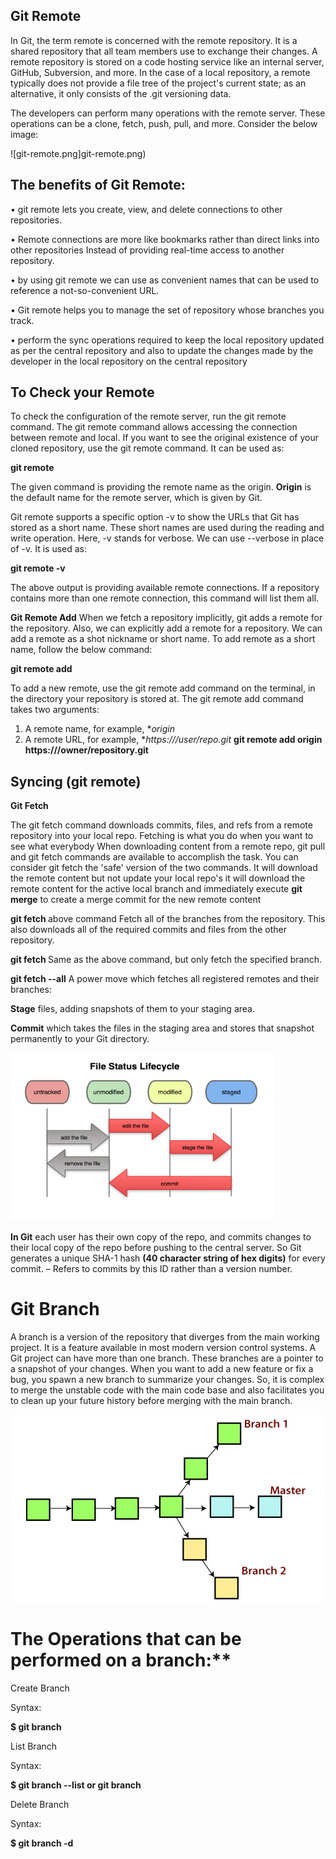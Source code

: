 ## Git Remote

In Git, the term remote is concerned with the remote repository. It is a shared repository that all team members use to exchange their changes. A remote repository is stored on a code hosting service like an internal server, GitHub, Subversion, and more. In the case of a local repository, a remote typically does not provide a file tree of the project's current state; as an alternative, it only consists of the .git versioning data.

The developers can perform many operations with the remote server. These operations can be a clone, fetch, push, pull, and more. Consider the below image:

![git-remote.png]git-remote.png)

## The benefits of  Git Remote:
• git remote  lets you create, view, and delete connections to other repositories.

• Remote connections are more like bookmarks rather than direct links into other repositories Instead of providing real-time access to another repository.

• by using  git remote we can use as convenient names that can be used to reference a not-so-convenient URL.

• Git remote  helps you to manage the set of repository whose branches you track.

• perform the sync operations required to keep the local repository updated as per the central repository and also to update the changes made by the developer in the local repository on the central repository

## To Check your Remote

To check the configuration of the remote server, run the git remote command. The git remote command allows accessing the connection between remote and local. If you want to see the original existence of your cloned repository, use the git remote command. It can be used as:

**git remote**

The given command is providing the remote name as the origin. **Origin** is the default name for the remote server, which is given by Git.
  
Git remote supports a specific option -v to show the URLs that Git has stored as a short name. These short names are used during the reading and write operation. Here, -v stands for verbose. We can use --verbose in place of -v. It is used as:

**git remote -v** 

The above output is providing available remote connections. If a repository contains more than one remote connection, this command will list them all.


**Git Remote Add** When we fetch a repository implicitly, git adds a remote for the repository. Also, we can explicitly add a remote for a repository. We can add a remote as a shot nickname or short name. To add remote as a short name, follow the below command:

**git remote add <short name><remote URL>**

To add a new remote, use the git remote add command on the terminal, in the directory your
repository is stored at.
The git remote add command takes two arguments:
1. A remote name, for example, **origin*
2. A remote URL, for example, **https://<your-git-service-address>/user/repo.git*
**git remote add origin https://<your-git-service-address>/owner/repository.git**

## Syncing (git remote)

**Git Fetch**

The git fetch command downloads commits, files, and refs from a remote repository into your local repo. Fetching is what you do when you want to see what everybody
When downloading content from a remote repo, git pull and git fetch commands are available to accomplish the task. You can consider git fetch the 'safe' version of the two commands. It will download the remote content but not update your local repo's it will download the remote content for the active local branch and immediately execute **git merge** to create a merge commit for the new remote content

**git fetch <remote>**
above command Fetch all of the branches from the repository. This also downloads all of the required commits and files from the other repository.

**git fetch <remote> <branch>**
Same as the above command, but only fetch the specified branch.

**git fetch --all**
A power move which fetches all registered remotes and their branches:












**Stage** files, adding snapshots of them to your staging area.

**Commit** which takes the files in the staging area and stores that snapshot permanently to your Git directory.

![git-workflow](git-workflow.png)

**In Git** each user has their own copy of the repo, and commits changes to their local copy of the repo before pushing to the central server.
So Git generates a unique SHA-1 hash **(40 character string of hex digits)** for every commit.
– Refers to commits by this ID rather than a version number.


# Git Branch

A branch is a version of the repository that diverges from the main working project. It is a feature available in most modern version control systems. A Git project can have more than one branch. These branches are a pointer to a snapshot of your changes. When you want to add a new feature or fix a bug, you spawn a new branch to summarize your changes. So, it is complex to merge the unstable code with the main code base and also facilitates you to clean up your future history before merging with the main branch.

![git-branch](git-branch.png)


# The Operations that can be performed on a branch:**

Create Branch

Syntax:

**$ git branch  <branch name>**

List Branch

Syntax:

**$ git branch --list   or git branch**

Delete Branch

Syntax:

**$ git branch -d<branch name>**

